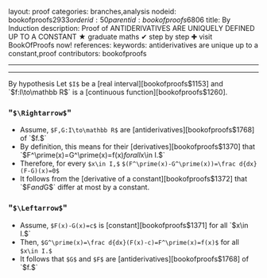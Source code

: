 layout: proof
categories: branches,analysis
nodeid: bookofproofs$2933
orderid: 50
parentid: bookofproofs$6806
title: By Induction
description: Proof of ANTIDERIVATIVES ARE UNIQUELY DEFINED UP TO A CONSTANT ★ graduate maths ✔ step by step ✚ visit BookOfProofs now!
references: 
keywords: antiderivatives are unique up to a constant,proof
contributors: bookofproofs

---


---

By hypothesis Let `$I$` be a [real interval][bookofproofs$1153] and `$f:I\to\mathbb R$` is a [continuous function][bookofproofs$1260].
### "`$\Rightarrow$`"

* Assume, `$F,G:I\to\mathbb R$` are [antiderivatives][bookofproofs$1768] of `$f.$`
* By definition, this means for their [derivatives][bookofproofs$1370] that `$F^\prime(x)=G^\prime(x)=f(x)$` for all `$x\in I.$`
* Therefore, for every `$x\in I,$`  `$(F^\prime(x)-G^\prime(x))=\frac d{dx}(F-G)(x)=0$`
* It follows from the [derivative of a constant][bookofproofs$1372] that `$F$` and `$G$` differ at most by a constant. 

### "`$\Leftarrow$`"

* Assume, `$F(x)-G(x)=c$` is [constant][bookofproofs$1371] for all `$x\in I.$`
* Then, `$G^\prime(x)=\frac d{dx}(F(x)-c)=F^\prime(x)=f(x)$` for all `$x\in I.$`
* It follows that `$G$` and `$F$` are [antiderivatives][bookofproofs$1768] of `$f.$`
